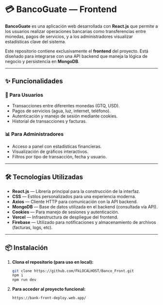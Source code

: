 # 💳 BancoGuate — Frontend

**BancoGuate** es una aplicación web desarrollada con **React.js** que permite a los usuarios realizar operaciones bancarias como transferencias entre monedas, pagos de servicios, y a los administradores visualizar estadísticas clave del sistema.

Este repositorio contiene exclusivamente el **frontend** del proyecto. Está diseñado para integrarse con una API backend que maneja la lógica de negocio y persistencia en **MongoDB**.

---

## ✨ Funcionalidades

### 🏦 Para Usuarios
- Transacciones entre diferentes monedas (GTQ, USD).
- Pagos de servicios (agua, luz, internet, teléfono).
- Autenticación y manejo de sesión mediante cookies.
- Historial de transacciones y facturas.

### 📊 Para Administradores
- Acceso a panel con estadísticas financieras.
- Visualización de gráficos interactivos.
- Filtros por tipo de transacción, fecha y usuario.

---

## 🛠️ Tecnologías Utilizadas

- **React.js** — Librería principal para la construcción de la interfaz.
- **CSS** — Estilos personalizados para una experiencia moderna.
- **Axios** — Cliente HTTP para comunicación con la API backend.
- **MongoDB** — Base de datos utilizada en el backend (consultada vía API).
- **Cookies** — Para manejo de sesiones y autenticación.
- **Vercel** — Infraestructura de despliegue del frontend.
- **Firebase** — Utilizado para notificaciones y almacenamiento de archivos (facturas, logs, etc).

---

## 📦 Instalación

1. **Clona el repositorio (para uso en local):**
   ```bash
   git clone https://github.com/FkLOCALHOST/Banco_Front.git
   npm i 
   npm run dev
2. **Para acceder al proyecto funcional:**
   ```bash
   https://bank-front-deploy.web.app/

